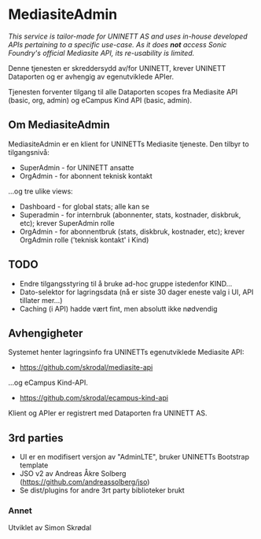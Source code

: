 # MediasiteAdmin #

_This service is tailor-made for UNINETT AS and uses in-house developed APIs pertaining to a specific use-case. As it does **not** access Sonic Foundry's official Mediasite API, its re-usability is limited._  

Denne tjenesten er skreddersydd av/for UNINETT, krever UNINETT Dataporten og er avhengig av egenutviklede APIer. 

Tjenesten forventer tilgang til alle Dataporten scopes fra Mediasite API (basic, org, admin) og eCampus Kind API (basic, admin).  

## Om MediasiteAdmin ##

MediasiteAdmin er en klient for UNINETTs Mediasite tjeneste. Den tilbyr to tilgangsnivå:

* SuperAdmin - for UNINETT ansatte
* OrgAdmin - for abonnent teknisk kontakt

...og tre ulike views: 

* Dashboard - for global stats; alle kan se
* Superadmin - for internbruk (abonnenter, stats, kostnader, diskbruk, etc); krever SuperAdmin rolle
* OrgAdmin - for abonnentbruk (stats, diskbruk, kostnader, etc); krever OrgAdmin rolle ('teknisk kontakt' i Kind)

## TODO ##

* Endre tilgangsstyring til å bruke ad-hoc gruppe istedenfor KIND...
* Dato-selektor for lagringsdata (nå er siste 30 dager eneste valg i UI, API tillater mer...)
* Caching (i API) hadde vært fint, men absolutt ikke nødvendig 

## Avhengigheter ##

Systemet henter lagringsinfo fra UNINETTs egenutviklede Mediasite API:
 
 * https://github.com/skrodal/mediasite-api
 
 ...og eCampus Kind-API.
 
 * https://github.com/skrodal/ecampus-kind-api

Klient og APIer er registrert med Dataporten fra UNINETT AS.

## 3rd parties ##

- UI er en modifisert versjon av "AdminLTE", bruker UNINETTs Bootstrap template
- JSO v2 av Andreas Åkre Solberg (https://github.com/andreassolberg/jso)
- Se dist/plugins for andre 3rt party biblioteker brukt

### Annet ###

Utviklet av Simon Skrødal